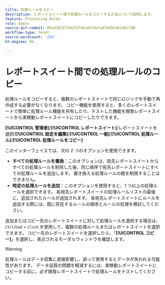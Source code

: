 ```yaml
---
title: 処理ルールをコピー
description: レポートスイート間で処理ルールをコピーする方法について説明します。
feature: Processing Rules
role: Admin
source-git-commit: 0bed2622f54bf2f46aa57dbfad7bd55a61d6c7d0
workflow-type: tm+mt
source-wordcount: '253'
ht-degree: 0%

---
```


# レポートスイート間での処理ルールのコピー

処理ルールをコピーすると、複数のレポートスイートで同じロジックを手動で再作成する必要がなくなります。 コピー機能を使用すると、多くのレポートスイートで簡単に処理ルール機能を共有したり、テストした機能を開発レポートスイートから実稼動レポートスイートにコピーしたりできます。

**[!UICONTROL 管理者]**/**[!UICONTROL レポートスイート]**/レポートスイートを選択/**[!UICONTROL 設定を編集]**/**[!UICONTROL 一般]**/**[!UICONTROL 処理ルール]**/**[!UICONTROL 処理ルールをコピー]**

このインターフェイスでは、次の 2 つのオプションを使用できます。

* **すべての処理ルールを置換**：このオプションは、宛先レポートスイートからすべての処理ルールを削除した後、同じ順序で宛先レポートスイートにすべての処理ルールを追加します。 置き換える処理ルールの数を制限することはできません。
* **特定の処理ルールを追加**：このオプションを使用すると、1 つ以上の処理ルールを選択できます。 各宛先レポートスイートの処理ルールリストの最後に、追加されたルールが追加されます。 各宛先レポートスイートにルールを追加する際には、既に存在するルールの順序とルールの処理を検討してください。

追加またはコピー先のレポートスイートに対して処理ルールを選択する場合は、`Ctrl`/`Cmd` + `Click` を使用して、複数の処理ルールまたはレポートスイートを選択できます。 コピー先のレポートスイートを選択したら、「**[!UICONTROL コピー]**」を選択し、表示されるモーダルウィンドウを確認します。

>[!WARNING]
>
>処理ルールはデータ収集に直接影響し、誤って使用するとデータが失われる可能性があります。 データ品質の問題を軽減するには、実稼動レポートスイートにコピーする前に、必ず開発レポートスイートで処理ルールをテストしてください。
